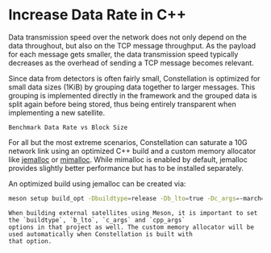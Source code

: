 # Increase Data Rate in C++

Data transmission speed over the network does not only depend on the data throughout, but also on the TCP message throughput.
As the payload for each message gets smaller, the data transmission speed typically decreases as the overhead of sending
a TCP message becomes relevant.

Since data from detectors is often fairly small, Constellation is optimized for small data sizes (1KiB) by grouping data
together to larger messages. This grouping is implemented directly in the framework and the grouped data is split again
before being stored, thus being entirely transparent when implementing a new satellite.

```{figure} Data_Rate_vs_Block_Size.svg
Benchmark Data Rate vs Block Size
```

For all but the most extreme scenarios, Constellation can saturate a 10G network link using an optimized C++ build and a
custom memory allocator like [jemalloc](https://jemalloc.net/) or [mimalloc](https://microsoft.github.io/mimalloc/).
While mimalloc is enabled by default, jemalloc provides slightly better performance but has to be installed separately.

An optimized build using jemalloc can be created via:

```sh
meson setup build_opt -Dbuildtype=release -Db_lto=true -Dc_args=-march=native -Dcpp_args=-march=native -Dmemory_allocator=jemalloc -Dwrap_mode=forcefallback -Dcxx_tests=disabled
```

```{note}
When building external satellites using Meson, it is important to set the `buildtype`, `b_lto`, `c_args` and `cpp_args`
options in that project as well. The custom memory allocator will be used automatically when Constellation is built with
that option.
```
